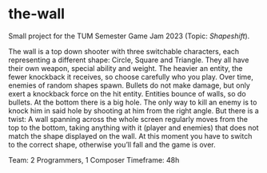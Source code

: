 # the-wall
Small project for the TUM Semester Game Jam 2023 (Topic: _Shapeshift_).

The wall is a top down shooter with three switchable characters, each representing a different shape: Circle, Square and Triangle.
They all have their own weapon, special ability and weight. The heavier an entity, the fewer knockback it receives, so choose carefully who you play.
Over time, enemies of random shapes spawn. 
Bullets do not make damage, but only exert a knockback force on the hit entity. 
Entities bounce of walls, so do bullets. 
At the bottom there is a big hole. The only way to kill an enemy is to knock him in said hole by shooting at him from the right angle.
But there is a twist: A wall spanning across the whole screen regularly moves from the top to the bottom, taking anything with it (player and enemies) that does not match the shape displayed on the wall. 
At this moment you have to switch to the correct shape, otherwise you’ll fall and the game is over.

Team: 2 Programmers, 1 Composer
Timeframe: 48h

